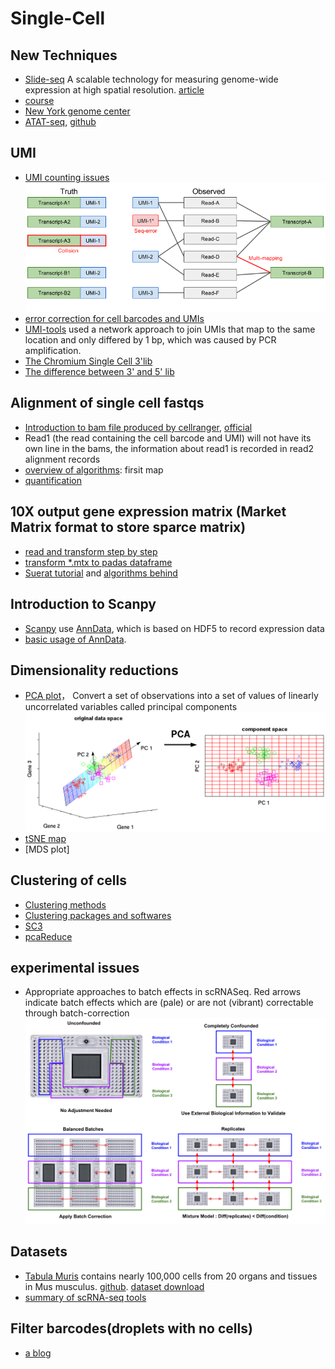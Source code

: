 # Single-Cell
## New Techniques
*  [Slide-seq](https://www.broadinstitute.org/news/new-tool-uses-rna-sequencing-chart-rich-maps-cellular-and-tissue-function?utm_source=twitter&utm_content=news-story%2Ctools&utm_medium=social&utm_campaign=Broad+Institute) A scalable technology for measuring genome-wide expression at high spatial resolution. [article](https://sci-hub.tw/10.1126/science.aaw1219)
* [course](https://hemberg-lab.github.io/scRNA.seq.course/construction-of-expression-matrix.html)
* [New York genome center](https://www.nygenome.org/lab-groups-overview/publications/)
* [ATAT-seq](https://www.nature.com/articles/s41467-019-09670-4), [github](https://github.com/pinellolab/STREAM)

## UMI
* [UMI counting issues](https://hemberg-lab.github.io/scRNA.seq.course/construction-of-expression-matrix.html)
![image](img/UMI.issues.png)
* [error correction for cell barcodes and UMIs](https://davetang.org/muse/2018/06/06/10x-single-cell-bam-files/)
* [UMI-tools](https://genome.cshlp.org/content/27/3/491.full) used a network approach to join UMIs that map to the same location and only differed by 1 bp, which was caused by PCR amplification.
* [The Chromium Single Cell 3'lib](https://teichlab.github.io/scg_lib_structs/methods_html/10xChromium3.html)
* [The difference between 3' and 5' lib](https://kb.10xgenomics.com/hc/en-us/articles/360000939852-What-is-the-difference-between-Single-Cell-3-and-5-Gene-Expression-libraries-)

## Alignment of single cell fastqs
* [Introduction to bam file produced by cellranger](https://davetang.org/muse/2018/06/06/10x-single-cell-bam-files/), [official](https://support.10xgenomics.com/single-cell-gene-expression/software/pipelines/latest/output/bam)
* Read1 (the read containing the cell barcode and UMI) will not have its own line in the bams, the information about read1 is recorded in read2 alignment records
* [overview of algorithms](https://support.10xgenomics.com/single-cell-gene-expression/software/pipelines/latest/algorithms/overview): firsit map
* [quantification](https://salmon.readthedocs.io/en/latest/alevin.html)

## 10X output gene expression matrix (Market Matrix format to store sparce matrix)
* [read and transform step by step](https://support.10xgenomics.com/single-cell-gene-expression/software/pipelines/latest/output/matrices)
* [transform *.mtx to padas dataframe](https://stackoverflow.com/questions/40514521/transform-matrix-market-matrix-into-pandas-data-frame-python)
* [Suerat tutorial](https://satijalab.org/seurat/v3.0/pbmc3k_tutorial.html) and [algorithms behind](https://www.biorxiv.org/content/biorxiv/early/2018/11/02/460147.full.pdf)

## Introduction to Scanpy
* [Scanpy](https://github.com/theislab/scanpy) use [AnnData](https://anndata.readthedocs.io/en/latest/anndata.AnnData.html), which is based on HDF5 to record expression data
* [basic usage of AnnData](http://falexwolf.de/blog/171223_AnnData_indexing_views_HDF5-backing/).


## Dimensionality reductions
*  [PCA plot](https://hemberg-lab.github.io/scRNA.seq.course/cleaning-the-expression-matrix.html#visual-pca)， Convert a set of observations into a set of values of linearly uncorrelated variables called principal components 
![PCA](img/PCA.png)
*  [tSNE map](https://hemberg-lab.github.io/scRNA.seq.course/cleaning-the-expression-matrix.html#visual-tsne)
*  [MDS plot]

## Clustering of cells
*  [Clustering methods](https://hemberg-lab.github.io/scRNA.seq.course/biological-analysis.html)
*  [Clustering packages and softwares](https://hemberg-lab.github.io/scRNA.seq.course/biological-analysis.html#clustering-introduction)
*  [SC3](https://github.com/hemberg-lab/SC3)
*  [pcaReduce](https://github.com/JustinaZ/pcaReduce)

## experimental issues
*  Appropriate approaches to batch effects in scRNASeq. Red arrows indicate batch effects which are (pale) or are not (vibrant) correctable through batch-correction
![batch effects](img/batch.effects.png)

## Datasets
*  [Tabula Muris](https://tabula-muris.ds.czbiohub.org/) contains nearly 100,000 cells from 20 organs and tissues in Mus musculus. [github](https://github.com/czbiohub/tabula-muris). [dataset download](https://figshare.com/projects/Tabula_Muris_Transcriptomic_characterization_of_20_organs_and_tissues_from_Mus_musculus_at_single_cell_resolution/27733)
*  [summary of scRNA-seq tools](https://www.scrna-tools.org/)

## Filter barcodes(droplets with no cells)
*  [a blog](https://davetang.org/muse/2018/08/09/getting-started-with-cell-ranger/)
